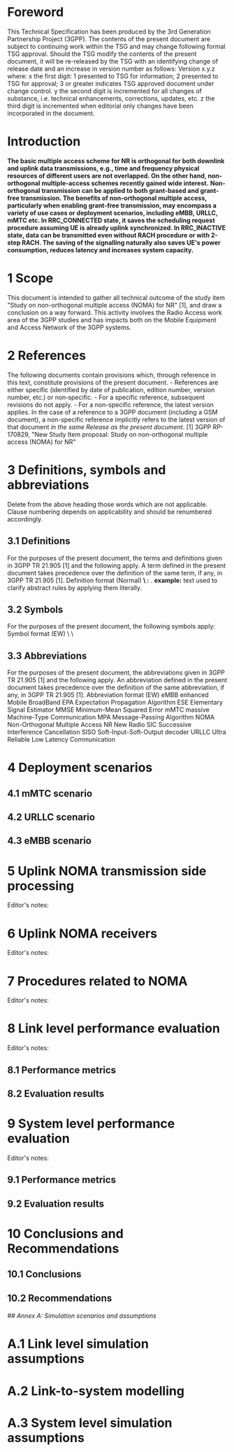 # Foreword
This Technical Specification has been produced by the 3rd Generation
Partnership Project (3GPP).
The contents of the present document are subject to continuing work within the
TSG and may change following formal TSG approval. Should the TSG modify the
contents of the present document, it will be re-released by the TSG with an
identifying change of release date and an increase in version number as
follows:
Version x.y.z
where:
x the first digit:
1 presented to TSG for information;
2 presented to TSG for approval;
3 or greater indicates TSG approved document under change control.
y the second digit is incremented for all changes of substance, i.e. technical
enhancements, corrections, updates, etc.
z the third digit is incremented when editorial only changes have been
incorporated in the document.
# Introduction
**The basic multiple access scheme for NR is orthogonal for both downlink and
uplink data transmissions, e.g., time and frequency physical resources of
different users are not overlapped. On the other hand, non-orthogonal
multiple-access schemes recently gained wide interest.**
**Non-orthogonal transmission can be applied to both grant-based and grant-
free transmission. The benefits of non-orthogonal multiple access,
particularly when enabling grant-free transmission, may encompass a variety of
use cases or deployment scenarios, including eMBB, URLLC, mMTC etc. In
RRC_CONNECTED state, it saves the scheduling request procedure assuming UE is
already uplink synchronized. In RRC_INACTIVE state, data can be transmitted
even without RACH procedure or with 2-step RACH. The saving of the signalling
naturally also saves UE\'s power consumption, reduces latency and increases
system capacity.**
# 1 Scope
This document is intended to gather all technical outcome of the study item
\"Study on non-orthogonal multiple access (NOMA) for NR\" [1], and draw a
conclusion on a way forward.
This activity involves the Radio Access work area of the 3GPP studies and has
impacts both on the Mobile Equipment and Access Network of the 3GPP systems.
# 2 References
The following documents contain provisions which, through reference in this
text, constitute provisions of the present document.
\- References are either specific (identified by date of publication, edition
number, version number, etc.) or non‑specific.
\- For a specific reference, subsequent revisions do not apply.
\- For a non-specific reference, the latest version applies. In the case of a
reference to a 3GPP document (including a GSM document), a non-specific
reference implicitly refers to the latest version of that document _in the
same Release as the present document_.
[1] 3GPP RP-170829, \"New Study Item proposal: Study on non-orthogonal
multiple access (NOMA) for NR\"
# 3 Definitions, symbols and abbreviations
Delete from the above heading those words which are not applicable.
Clause numbering depends on applicability and should be renumbered
accordingly.
## 3.1 Definitions
For the purposes of the present document, the terms and definitions given in
3GPP TR 21.905 [1] and the following apply. A term defined in the present
document takes precedence over the definition of the same term, if any, in
3GPP TR 21.905 [1].
Definition format (Normal)
**\ :** \.
**example:** text used to clarify abstract rules by applying them literally.
## 3.2 Symbols
For the purposes of the present document, the following symbols apply:
Symbol format (EW)
\ \
## 3.3 Abbreviations
For the purposes of the present document, the abbreviations given in 3GPP TR
21.905 [1] and the following apply. An abbreviation defined in the present
document takes precedence over the definition of the same abbreviation, if
any, in 3GPP TR 21.905 [1].
Abbreviation format (EW)
eMBB enhanced Mobile BroadBand
EPA Expectation Propagation Algorithm
ESE Elementary Signal Estimator
MMSE Minimum-Mean Squared Error
mMTC massive Machine-Type Communication
MPA Message-Passing Algorithm
NOMA Non-Orthogonal Multiple Access
NR New Radio
SIC Successive Interference Cancellation
SISO Soft-Input-Soft-Output decoder
URLLC Ultra Reliable Low Latency Communication
# 4 Deployment scenarios
## 4.1 mMTC scenario
## 4.2 URLLC scenario
## 4.3 eMBB scenario
# 5 Uplink NOMA transmission side processing
Editor\'s notes:
# 6 Uplink NOMA receivers
Editor\'s notes:
# 7 Procedures related to NOMA
Editor\'s notes:
# 8 Link level performance evaluation
Editor\'s notes:
## 8.1 Performance metrics
## 8.2 Evaluation results
# 9 System level performance evaluation
Editor\'s notes:
## 9.1 Performance metrics
## 9.2 Evaluation results
# 10 Conclusions and Recommendations
## 10.1 Conclusions
## 10.2 Recommendations
###### ## Annex A: Simulation scenarios and assumptions
# A.1 Link level simulation assumptions
# A.2 Link-to-system modelling
# A.3 System level simulation assumptions
#